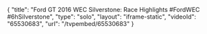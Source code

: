 {
    "title": "Ford GT 2016 WEC Silverstone: Race Highlights #FordWEC #6hSilverstone",
    "type": "solo",
    "layout": "iframe-static",
    "videoId": "65530683",
    "url": "\/tvpembed\/65530683"
}